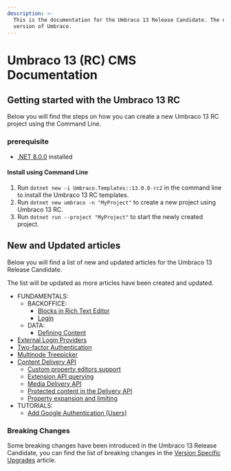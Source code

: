 ```yaml
---
description: >-
  This is the documentation for the Umbraco 13 Release Candidate. The next major
  version of Umbraco.
---
```


# Umbraco 13 (RC) CMS Documentation

## Getting started with the Umbraco 13 RC

Below you will find the steps on how you can create a new Umbraco 13 RC project using the Command Line.

### prerequisite

* [.NET 8.0.0](https://dotnet.microsoft.com/en-us/download/dotnet/8.0) installed

#### Install using Command Line

1. Run `dotnet new -i Umbraco.Templates::13.0.0-rc2` in the command line to install the Umbraco 13 RC templates.
2. Run `dotnet new umbraco -n "MyProject"` to create a new project using Umbraco 13 RC.
3. Run `dotnet run --project "MyProject"` to start the newly created project.

## New and Updated articles

Below you will find a list of new and updated articles for the Umbraco 13 Release Candidate.

The list will be updated as more articles have been created and updated.

* FUNDAMENTALS:
  * BACKOFFICE:
    * [Blocks in Rich Text Editor](fundamentals/backoffice/property-editors/built-in-umbraco-property-editors/rich-text-editor/rte-blocks.md)
    * [Login](fundamentals/backoffice/login.md)
  * DATA:
    * [Defining Content](fundamentals/data/defining-content/README.md)
* [External Login Providers](reference/security/external-login-providers.md)
* [Two-factor Authentication](reference/security/two-factor-authentication.md)
* [Multinode Treepicker](fundamentals/backoffice/property-editors/built-in-umbraco-property-editors/multinode-treepicker.md)
* [Content Delivery API](reference/content-delivery-api/)
  * [Custom property editors support](reference/content-delivery-api/custom-property-editors-support.md)
  * [Extension API querying](reference/content-delivery-api/extension-api-for-querying.md)
  * [Media Delivery API](reference/content-delivery-api/media-delivery-api.md)
  * [Protected content in the Delivery API](reference/content-delivery-api/protected-content-in-the-delivery-api.md)
  * [Property expansion and limiting](reference/content-delivery-api/property-expansion-and-limiting.md)
* TUTORIALS:
  * [Add Google Authentication (Users)](tutorials/add-google-authentication.md)

### Breaking Changes

Some breaking changes have been introduced in the Umbraco 13 Release Candidate, you can find the list of breaking changes in the [Version Specific Upgrades](fundamentals/setup/upgrading/version-specific/) article.
